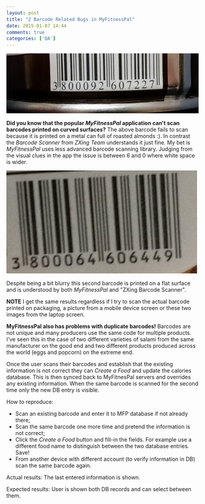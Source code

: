 ```yaml
---
layout: post
title: "2 Barcode Related Bugs in MyFitnessPal"
date: 2015-01-07 14:44
comments: true
categories: ['QA']
---
```


![Barcode that fails to scan](/images/barcode/fail.jpg "Barcode that fails to scan")

**Did you know that the popular *MyFitnessPal* application can't scan barcodes
printed on curved surfaces?** The above barcode fails to scan because it is
printed on a metal can full of roasted almonds :). In contrast the
*Barcode Scanner* from *ZXing Team* understands it just fine. My bet is
*MyFitnessPal* uses less advanced barcode scanning library. Judging from
the visual clues in the app the issue is between 6 and 0 where white space is wider.

![Barcode that scans fine](/images/barcode/pass.jpg "Barcode that scans fine")

Despite being a bit blurry this second barcode is printed on a flat surface and
is understood by both *MyFitnessPal* and "ZXing Barcode Scanner".

**NOTE** I get the same results regardless if I try to scan the actual barcode
printed on packaging, a picture from a mobile device screen or these two images
from the laptop screen.


**MyFitnessPal also has problems with duplicate barcodes!** Barcodes are not unique
and many producers use the same code for multiple products. I've seen this in the
case of two different varieties of salami from the same manufacturer on the good end
and two different products produced across the world (eggs and popcorn) on the
extreme end.

Once the user scans their barcodes and establish that the existing information is
not correct they can *Create a Food* and update the calories database. This is then
synced back to MyFitnesPal servers and overrides any existing information. When the same
barcode is scanned for the second time only the new DB entry is visible.

How to reproduce:

* Scan an existing barcode and enter it to MFP database if not already there;
* Scan the same barcode one more time and pretend the information is not correct;
* Click the *Create a Food* button and fill-in the fields. For example use a
different food name to distinguish between the two database entries. Save!
* From another device with different account (to verify information in DB)
scan the same barcode again. 

Actual results:
The last entered information is shown.


Expected results:
User is shown both DB records and can select between them.





